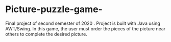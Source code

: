 # Picture-puzzle-game-
Final project of second semester of  2020 . Project is  built with Java using AWT/Swing. In this game, the user must order the pieces of the picture near others to complete the desired picture.
